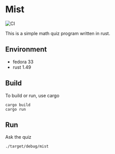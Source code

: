 # Mist

![CI](https://github.com/jostho/mist/workflows/CI/badge.svg)

This is a simple math quiz program written in rust.

## Environment

* fedora 33
* rust 1.49

## Build

To build or run, use cargo

    cargo build
    cargo run

## Run

Ask the quiz

    ./target/debug/mist
